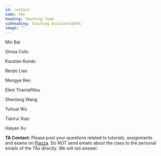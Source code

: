 ```yaml
---
id: contact
name: TAs
heading: Teaching Team
subheading: Teaching Assitants&#58;
image: ""
---
```


Min Bai

Sinisa Colic 

Kaustav Kundu 

Renjie Liao 

Mengye Ren 

Eleni Triantafillou 

Shenlong Wang 

Yuhuai Wu 

Tianrui Xiao 

Haiyan Xu 

**TA Contact:** Please post your questions related to tutorials, assignments and exams on [Piazza](https://piazza.com/utoronto.ca/winter2017/ece521/home). Do NOT send emails about the class to the personal emails of the TAs directly. We will not answer.
